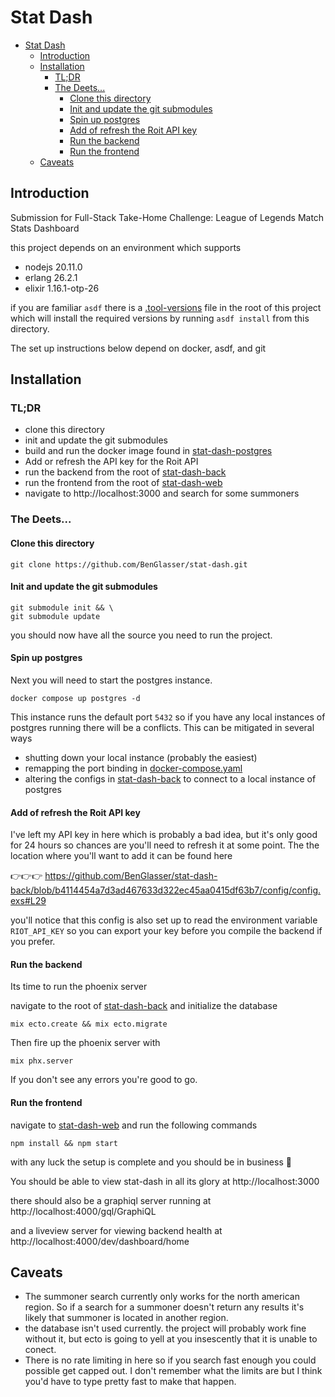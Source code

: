 # Stat Dash

- [Stat Dash](#stat-dash)
  - [Introduction](#introduction)
  - [Installation](#installation)
    - [TL;DR](#tldr)
    - [The Deets...](#the-deets)
      - [Clone this directory](#clone-this-directory)
      - [Init and update the git submodules](#init-and-update-the-git-submodules)
      - [Spin up postgres](#spin-up-postgres)
      - [Add of refresh the Roit API key](#add-of-refresh-the-roit-api-key)
      - [Run the backend](#run-the-backend)
      - [Run the frontend](#run-the-frontend)
  - [Caveats](#caveats)


## Introduction
Submission for Full-Stack Take-Home Challenge: League of Legends Match Stats Dashboard

this project depends on an environment which supports 
* nodejs 20.11.0
* erlang 26.2.1
* elixir 1.16.1-otp-26

if you are familiar `asdf` there is a [.tool-versions](./tool-versions) file in the root of this project which will install the required versions by running `asdf install` from this directory.

The set up instructions below depend on docker, asdf, and git 

## Installation
### TL;DR
 * clone this directory
 * init and update the git submodules
 * build and run the docker image found in [stat-dash-postgres](./stat-dash-postgres/)
 * Add or refresh the API key for the Roit API
 * run the backend from the root of [stat-dash-back](./stat-dash-back/)
 * run the frontend from the root of [stat-dash-web](./stat-dash-web/)
 * navigate to http://localhost:3000 and search for some summoners 


### The Deets...
#### Clone this directory 
```
git clone https://github.com/BenGlasser/stat-dash.git
```
#### Init and update the git submodules
```
git submodule init && \
git submodule update
```
you should now have all the source you need to run the project.

#### Spin up postgres
Next you will need to start the postgres instance.  
```
docker compose up postgres -d 
```
   This instance runs the default port `5432` so if you have any local instances of postgres running there will be a conflicts.  This can be mitigated in several ways
   * shutting down your local instance (probably the easiest)
   * remapping the port binding in [docker-compose.yaml](https://github.com/BenGlasser/stat-dash/blob/main/docker-compose.yaml#L20)
   * altering the configs in [stat-dash-back](./stat-dash-back) to connect to a local instance of postgres
#### Add of refresh the Roit API key 
I've left my API key in here which is probably a bad idea, but it's only good for 24 hours so chances are you'll need to refresh it at some point.  The the location where you'll want to add it can be found here  

 👉👉👉 https://github.com/BenGlasser/stat-dash-back/blob/b4114454a7d3ad467633d322ec45aa0415df63b7/config/config.exs#L29


you'll notice that this config is also set up to read the environment variable `RIOT_API_KEY` so you can export your key before you compile the backend if you prefer.

#### Run the backend
Its time to run the phoenix server 

navigate to the root of [stat-dash-back](./stat-dash-back) and initialize the database 
```
mix ecto.create && mix ecto.migrate
```
Then fire up the phoenix server with
```
mix phx.server
```

If you don't see any errors you're good to go.

#### Run the frontend

navigate to  [stat-dash-web](./stat-dash-web/) and run the following commands
```
npm install && npm start
```
with any luck the setup is complete and you should be in business 🤞

You should be able to view stat-dash in all its glory at http://localhost:3000

there should also be a graphiql server running at http://localhost:4000/gql/GraphiQL

and a liveview server for viewing backend health at http://localhost:4000/dev/dashboard/home

## Caveats
* The summoner search currently only works for the north american region.  So if a search for a summoner doesn't return any results it's likely that summoner is located in another region.
* the database isn't used currently.  the project will probably work fine without it, but ecto is going to yell at you insescently that it is unable to conect.
* There is no rate limiting in here so if you search fast enough you could possible get capped out.  I don't remember what the limits are but I think you'd have to type pretty fast to make that happen.